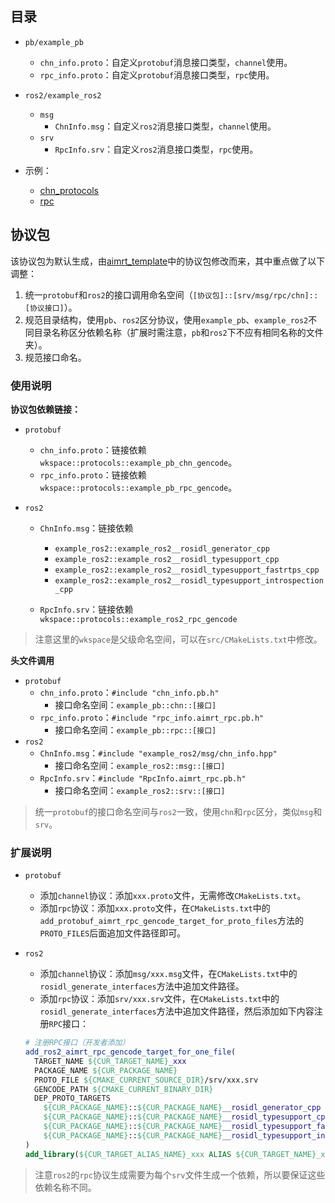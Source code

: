 ## 目录

- `pb/example_pb`
  - `chn_info.proto`：自定义`protobuf`消息接口类型，`channel`使用。
  - `rpc_info.proto`：自定义`protobuf`消息接口类型，`rpc`使用。
- `ros2/example_ros2`
  - `msg`
    - `ChnInfo.msg`：自定义`ros2`消息接口类型，`channel`使用。
  - `srv`
    - `RpcInfo.srv`：自定义`ros2`消息接口类型，`rpc`使用。

- 示例：
  - [chn_protocols](https://github.com/wxnlP/aimrt_template/tree/main/WorkSpaceExample/src/chn_protocols)
  - [rpc](https://github.com/wxnlP/aimrt_template/tree/main/WorkSpaceExample/src/rpc)

## 协议包

该协议包为默认生成，由[aimrt_template](https://github.com/wxnlP/aimrt_template)中的协议包修改而来，其中重点做了以下调整：

1. 统一`protobuf`和`ros2`的接口调用命名空间（`[协议包]::[srv/msg/rpc/chn]::[协议接口]`）。
2. 规范目录结构，使用`pb`、`ros2`区分协议，使用`example_pb`、`example_ros2`不同目录名称区分依赖名称（扩展时需注意，`pb`和`ros2`下不应有相同名称的文件夹）。
3. 规范接口命名。

### 使用说明

**协议包依赖链接：**

- `protobuf`

  - `chn_info.proto`：链接依赖`wkspace::protocols::example_pb_chn_gencode`。
  - `rpc_info.proto`：链接依赖`wkspace::protocols::example_pb_rpc_gencode`。

- `ros2`

  - `ChnInfo.msg`：链接依赖
    - `example_ros2::example_ros2__rosidl_generator_cpp`
    - `example_ros2::example_ros2__rosidl_typesupport_cpp`
    - `example_ros2::example_ros2__rosidl_typesupport_fastrtps_cpp`
    - `example_ros2::example_ros2__rosidl_typesupport_introspection_cpp`

  - `RpcInfo.srv`：链接依赖`wkspace::protocols::example_ros2_rpc_gencode`

> 注意这里的`wkspace`是父级命名空间，可以在`src/CMakeLists.txt`中修改。

**头文件调用**

- `protobuf`
  - `chn_info.proto`：`#include "chn_info.pb.h"`
    - 接口命名空间：`example_pb::chn::[接口]`
  - `rpc_info.proto`：`#include "rpc_info.aimrt_rpc.pb.h"`
    - 接口命名空间：`example_pb::rpc::[接口]`
- `ros2`
  - `ChnInfo.msg`：`#include "example_ros2/msg/chn_info.hpp"`
    - 接口命名空间：`example_ros2::msg::[接口]`
  - `RpcInfo.srv`：`#include "RpcInfo.aimrt_rpc.pb.h"`
    - 接口命名空间：`example_ros2::srv::[接口]`

> 统一`protobuf`的接口命名空间与`ros2`一致，使用`chn`和`rpc`区分，类似`msg`和`srv`。

### 扩展说明

- `protobuf`

  - 添加`channel`协议：添加`xxx.proto`文件，无需修改`CMakeLists.txt`。
  - 添加`rpc`协议：添加`xxx.proto`文件，在`CMakeLists.txt`中的`add_protobuf_aimrt_rpc_gencode_target_for_proto_files`方法的`PROTO_FILES`后面追加文件路径即可。

- `ros2`

  - 添加`channel`协议：添加`msg/xxx.msg`文件，在`CMakeLists.txt`中的`rosidl_generate_interfaces`方法中追加文件路径。
  - 添加`rpc`协议：添加`srv/xxx.srv`文件，在`CMakeLists.txt`中的`rosidl_generate_interfaces`方法中追加文件路径，然后添加如下内容注册`RPC`接口：

  ```cmake
  # 注册RPC接口（开发者添加）
  add_ros2_aimrt_rpc_gencode_target_for_one_file(
    TARGET_NAME ${CUR_TARGET_NAME}_xxx
    PACKAGE_NAME ${CUR_PACKAGE_NAME}
    PROTO_FILE ${CMAKE_CURRENT_SOURCE_DIR}/srv/xxx.srv
    GENCODE_PATH ${CMAKE_CURRENT_BINARY_DIR}
    DEP_PROTO_TARGETS
      ${CUR_PACKAGE_NAME}::${CUR_PACKAGE_NAME}__rosidl_generator_cpp
      ${CUR_PACKAGE_NAME}::${CUR_PACKAGE_NAME}__rosidl_typesupport_cpp
      ${CUR_PACKAGE_NAME}::${CUR_PACKAGE_NAME}__rosidl_typesupport_fastrtps_cpp
      ${CUR_PACKAGE_NAME}::${CUR_PACKAGE_NAME}__rosidl_typesupport_introspection_cpp
  )
  add_library(${CUR_TARGET_ALIAS_NAME}_xxx ALIAS ${CUR_TARGET_NAME}_xxx)
  ```

> 注意`ros2`的`rpc`协议生成需要为每个`srv`文件生成一个依赖，所以要保证这些依赖名称不同。

